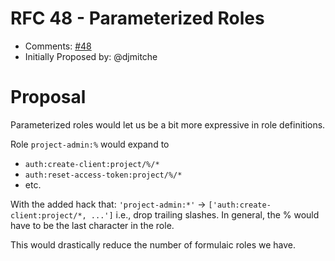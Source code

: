 # RFC 48 - Parameterized Roles
* Comments: [#48](https://api.github.com/repos/taskcluster/taskcluster-rfcs/issues/48)
* Initially Proposed by: @djmitche

# Proposal
Parameterized roles would let us be a bit more expressive in role definitions.

Role `project-admin:%` would expand to
* `auth:create-client:project/%/*`
* `auth:reset-access-token:project/%/*`
* etc.

With the added hack that: `'project-admin:*'` -> `['auth:create-client:project/*, ...']` i.e., drop trailing slashes.  In general, the % would have to be the last character in the role.

This would drastically reduce the number of formulaic roles we have.